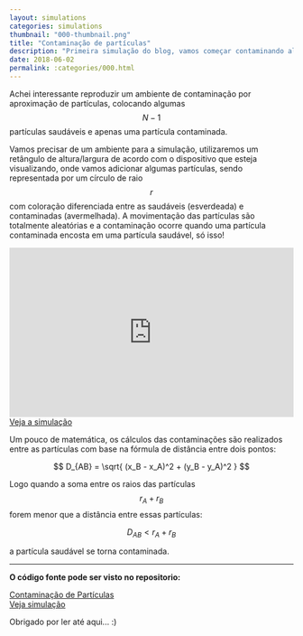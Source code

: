 ```yaml
---
layout: simulations
categories: simulations
thumbnail: "000-thumbnail.png"
title: "Contaminação de partículas"
description: "Primeira simulação do blog, vamos começar contaminando algumas partículas?"
date: 2018-06-02
permalink: :categories/000.html
---
```



Achei interessante reproduzir um ambiente de contaminação por aproximação de partículas, colocando algumas $$ N - 1 $$ partículas saudáveis e apenas uma partícula contaminada.

Vamos precisar de um ambiente para a simulação, utilizaremos um retângulo de altura/largura de acordo com o dispositivo que esteja visualizando, onde vamos adicionar algumas partículas, sendo representada por um círculo de raio $$ r $$ com coloração diferenciada entre as saudáveis (esverdeada) e contaminadas (avermelhada). A movimentação das partículas são totalmente aleatórias e a contaminação ocorre quando uma partícula contaminada encosta em uma partícula saudável, só isso!


<iframe src="https://sylviot.github.io/eng-particle-contamination" width="100%" height="300px" frameborder="0"></iframe>
<i class="fa fa-cubes"></i> <a href="https://sylviot.github.io/eng-particle-contamination" target="_blank"> Veja a simulação </a>

Um pouco de matemática, os cálculos das contaminações são realizados entre as partículas com base na fórmula de distância entre dois pontos:

$$ D_{AB} = \sqrt{ (x_B - x_A)^2 + (y_B - y_A)^2 } $$

Logo quando a soma entre os raios das partículas $$ r_A + r_B $$ forem menor que a distância entre essas partículas:

$$ D_{AB} < r_A + r_B $$

a partícula saudável se torna contaminada.

---

**O código fonte pode ser visto no repositorio:**

<i class="fa fa-github"></i> <a href="https://github.com/sylviot/eng-particle-contamination" target="_blank">  Contaminação de Partículas</a>
<br>
<i class="fa fa-cubes"></i> <a href="https://sylviot.github.io/eng-particle-contamination" target="_blank">  Veja simulação</a>


Obrigado por ler até aqui... :)
